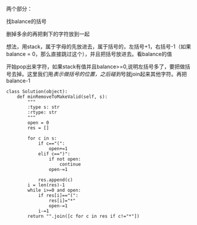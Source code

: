  两个部分：
      
找balance的括号
        
删掉多余的再把剩下的字符放到一起

想法，用stack，属于字母的先放进去，属于括号的，左括号+1，右括号-1（如果balance = 0，那么直接跳过这个），并且把括号放进去。看balance的值
        
开始pop出来字符，如果stack有值并且balance>=0,说明左括号多了，要把做括号去掉。这里我们用*表示做括号的位置，之后碰到*号就join起来其他字符。再把balance-1
```
class Solution(object):
    def minRemoveToMakeValid(self, s):
        """
        :type s: str
        :rtype: str
        """
        open = 0
        res = []
        
        for c in s:
		    if c=="(":
			    open+=1
		    elif c==")":
			    if not open:
				    continue
			    open-=1
                
		    res.append(c)
        i = len(res)-1
        while i>=0 and open:
		    if res[i]=="(":
			    res[i]="*"
			    open-=1
		    i-=1
        return "".join([c for c in res if c!="*"])
```
